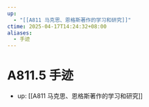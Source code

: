 ```yaml
---
up:
  - "[[A811 马克思、恩格斯著作的学习和研究]]"
ctime: 2025-04-17T14:24:32+08:00
aliases:
  - 手迹
---
```


# A811.5 手迹

- up: [[A811 马克思、恩格斯著作的学习和研究]]

